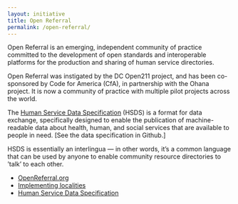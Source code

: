 ```yaml
---
layout: initiative
title: Open Referral
permalink: /open-referral/
---
```


Open Referral is an emerging, independent community of practice committed to the development of open standards and interoperable platforms for the production and sharing of human service directories.

Open Referral was instigated by the DC Open211 project, and has been co-sponsored by Code for America (CfA), in partnership with the Ohana project. It is now a community of practice with multiple pilot projects across the world.

The [Human Service Data Specification](https://github.com/openreferral/specification/blob/master/README.md) (HSDS) is a format for data exchange, specifically designed to enable the publication of machine-readable data about health, human, and social services that are available to people in need. [See the data specification in Github.]

HSDS is essentially an interlingua — in other words, it’s a common language that can be used by anyone to enable community resource directories to ’talk’ to each other.


- [OpenReferral.org](https://openreferral.org)
- [Implementing localities](https://openreferral.org/about/projects/)
- [Human Service Data Specification](https://github.com/openreferral/specification/blob/master/README.md)

